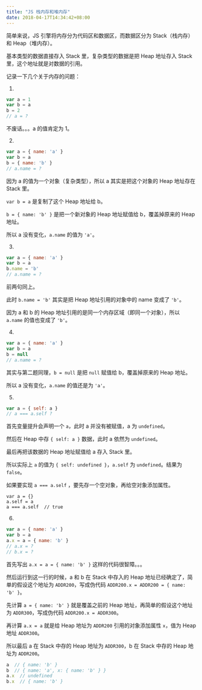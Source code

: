 ```yaml
---
title: "JS 栈内存和堆内存"
date: 2018-04-17T14:34:42+08:00
---
```


简单来说，JS 引擎将内存分为代码区和数据区，而数据区分为 Stack（栈内存）和 Heap（堆内存）。

基本类型的数据直接存入 Stack 里，复杂类型的数据是把 Heap 地址存入 Stack 里，这个地址就是对数据的引用。

记录一下几个关于内存的问题：

1. 

```javascript
var a = 1
var b = a
b = 2
// a = ?
```

不废话。。。a 的值肯定为 1。

2. 

```javascript
var a = { name: 'a' }
var b = a
b = { name: 'b' }
// a.name = ?
```

因为 a 的值为一个对象（复杂类型），所以 a 其实是把这个对象的 Heap 地址存在 Stack 里。

`var b = a` 是复制了这个 Heap 地址给 b。

`b = { name: 'b' }` 是把一个新对象的 Heap 地址赋值给 b，覆盖掉原来的 Heap 地址。

所以 a 没有变化，`a.name` 的值为 `'a'`。

3. 

```javascript
var a = { name: 'a' }
var b = a
b.name = 'b'
// a.name = ?
```

前两句同上。

此时 `b.name = 'b'` 其实是把 Heap 地址引用的对象中的 name 变成了 `'b'`。

因为 a 和 b 的 Heap 地址引用的是同一个内存区域（即同一个对象），所以 `a.name` 的值也变成了 `'b'`。

4. 

```javascript
var a = { name: 'a' }
var b = a
b = null
// a.name = ?
```

其实与第二题同理，`b = null` 是把 `null` 赋值给 b，覆盖掉原来的 Heap 地址。

所以 a 没有变化，`a.name` 的值还是为 `'a'`。

5. 

```javascript
var a = { self: a }
// a === a.self ?
```

首先变量提升会声明一个 `a`，此时 a 并没有被赋值，a 为 `undefined`。

然后在 Heap 中存 `{ self: a }` 数据，此时 a 依然为 `undefined`。

最后再把该数据的 Heap 地址赋值给 a 存入 Stack 里。

所以实际上 `a` 的值为 `{ self: undefined }`，`a.self` 为 `undefined`。结果为 `false`。

如果要实现 `a === a.self` ，要先存一个空对象，再给空对象添加属性。

```
var a = {}
a.self = a
a === a.self  // true
```

6. 

```javascript
var a = { name: 'a' }
var b = a
a.x = a = { name: 'b' }
// a.x = ?
// b.x = ?
```

首先写出 `a.x = a = { name: 'b' }` 这样的代码很智障。。。

然后运行到这一行的时候，a 和 b 在 Stack 中存入的 Heap 地址已经确定了，简单的假设这个地址为 `ADDR200`，写成伪代码 `ADDR200.x = ADDR200 = { name: 'b' }`。

先计算 `a = { name: 'b' }` 就是覆盖之前的 Heap 地址，再简单的假设这个地址为 `ADDR300`，写成伪代码 `ADDR200.x = ADDR300`。

再计算 `a.x = a` 就是给 Heap 地址为 `ADDR200` 引用的对象添加属性 `x`，值为 Heap 地址 `ADDR300`。

所以最后 a 在 Stack 中存的 Heap 地址为 `ADDR300`，b 在 Stack 中存的 Heap 地址为 `ADDR200`。

```javascript
a  // { name: 'b' }
b  // { name: 'a', x: { name: 'b' } }
a.x  // undefined
b.x  // { name: 'b' }
```